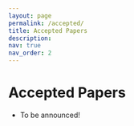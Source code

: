 ```yaml
---
layout: page
permalink: /accepted/
title: Accepted Papers
description:
nav: true
nav_order: 2
---
```


# Accepted Papers

* To be announced!